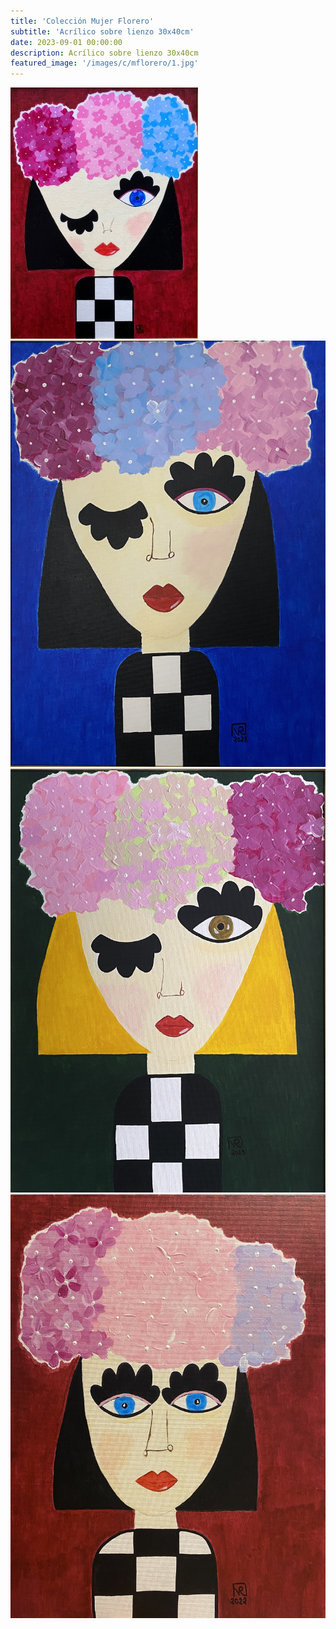 ```yaml
---
title: 'Colección Mujer Florero'
subtitle: 'Acrílico sobre lienzo 30x40cm'
date: 2023-09-01 00:00:00
description: Acrílico sobre lienzo 30x40cm
featured_image: '/images/c/mflorero/1.jpg'
---
```


<div class="gallery" data-columns="2">
	<img src="/images/c/mflorero/1.jpg">
	<img src="/images/c/mflorero/2.jpg">
	<img src="/images/c/mflorero/3.jpg">
	<img src="/images/c/mflorero/4.jpg">
</div>


